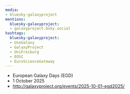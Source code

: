 ```yaml
---
media:
- bluesky-galaxyproject
mentions:
  bluesky-galaxyproject:
  - galaxyproject.bsky.social
hashtags:
  bluesky-galaxyproject:
  - UseGalaxy
  - GalaxyProject
  - UniFreiburg
  - EOSC
  - EuroScienceGateway
---
```

- European Galaxy Days (EGD)
- 1 October 2025
- http://galaxyproject.org/events/2025-10-01-egd2025/